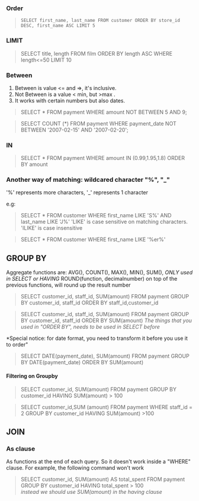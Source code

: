### Order
> `SELECT first_name, last_name FROM customer
> ORDER BY store_id DESC, first_name ASC
> LIMIT 5`
### LIMIT
> SELECT title, length FROM film
> ORDER BY length ASC
> WHERE length<=50
> LIMIT 10
>

### Between
1. Between is value <= and =>, it's inclusive. 
2. Not Between is a value < min, but >max .
3. It works with certain numbers but also dates.
> SELECT * FROM payment
> WHERE amount NOT BETWEEN 5 AND 9;

> SELECT COUNT (*) FROM payment
> WHERE payment_date NOT BETWEEN '2007-02-15' AND '2007-02-20';

### IN 
> SELECT * FROM payment
> WHERE amount IN (0.99,1.95,1.8)
> ORDER BY amount

### Another way of matching: wildcared character "%", "_"
'%' represents more characters, '_' represents 1 character

e.g:

> SELECT * FROM customer
> WHERE first_name LIKE 'S%' AND last_name LIKE 'J%'
'LIKE' is case sensitive on matching characters. 'ILIKE' is case insensitive 

> SELECT * FROM customer
> WHERE first_name LIKE '%er%' 

## GROUP BY
Aggregate functions are: AVG(), COUNT(), MAX(), MIN(), SUM(), *ONLY used in SELECT or HAVING*
ROUND(function, decimalnumber) on top of the previous functions, will round up the result number

> SELECT customer_id, staff_id, SUM(amount) FROM payment
> GROUP BY customer_id, staff_id
> ORDER BY staff_id,customer_id

> SELECT customer_id, staff_id, SUM(amount) FROM payment
> GROUP BY customer_id, staff_id
> ORDER BY SUM(amount)    *The things that you used in "ORDER BY", needs to be used in SELECT before*

*Special notice: for date format, you need to transform it before you use it to order"

> SELECT DATE(payment_date), SUM(amount) FROM payment
> GROUP BY DATE(payment_date)
> ORDER BY SUM(amount)

#### Filtering on Groupby 

> SELECT customer_id, SUM(amount) FROM payment
> GROUP BY customer_id
> HAVING SUM(amount) > 100

> SELECT customer_id,SUM (amount) FROM payment
> WHERE staff_id = 2
> GROUP BY customer_id
> HAVING SUM(amount) >100



## JOIN

### As clause
As functions at the end of each query. So it doesn't work inside a "WHERE" clause. 
For example, the following command won't work
> SELECT customer_id, SUM(amount) AS total_spent
> FROM payment
> GROUP BY customer_id
> HAVING total_spent > 100   
*instead we should use SUM(amount) in the having clause*